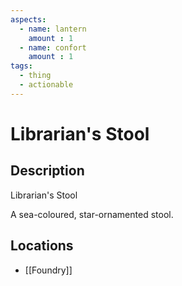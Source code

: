 ```yaml
---
aspects: 
  - name: lantern
    amount : 1
  - name: confort
    amount : 1
tags:
  - thing
  - actionable
---
```


# Librarian's Stool

## Description
Librarian's Stool

A sea-coloured, star-ornamented stool.
## Locations
- [[Foundry]]